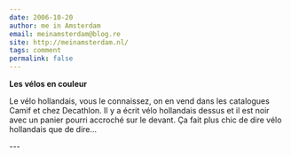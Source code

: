 ```yaml
---
date: 2006-10-20
author: me in Amsterdam
email: meinamsterdam@blog.re
site: http://meinamsterdam.nl/
tags: comment
permalink: false
---
```


<!-- TB -->
<p><strong>Les vélos en couleur</strong></p>
<p>Le vélo hollandais, vous le connaissez, on en vend dans les catalogues Camif et chez Decathlon. Il y a écrit vélo hollandais dessus et il est noir avec un panier pourri accroché sur le devant. Ça fait plus chic de dire vélo hollandais que de dire...</p>
---
